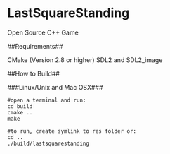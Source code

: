 LastSquareStanding
==
Open Source C++ Game

##Requirements##

CMake (Version 2.8 or higher)
SDL2 and SDL2_image

##How to Build##

###Linux/Unix and Mac OSX###
```shell
#open a terminal and run:
cd build
cmake ..
make

#to run, create symlink to res folder or:
cd ..
./build/lastsquarestanding
```
